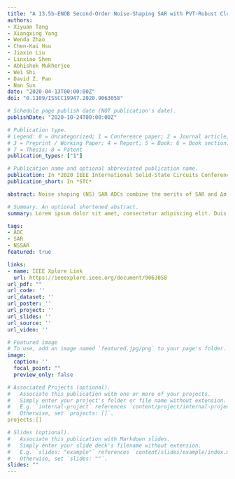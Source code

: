 ```yaml
---
title: "A 13.5b-ENOB Second-Order Noise-Shaping SAR with PVT-Robust Closed-Loop Dynamic Amplifier"
authors:
- Xiyuan Tang
- Xiangxing Yang
- Wenda Zhao
- Chen-Kai Hsu
- Jiaxin Liu
- Linxiao Shen
- Abhishek Mukherjee
- Wei Shi
- David Z. Pan
- Nan Sun
date: "2020-04-13T00:00:00Z"
doi: "0.1109/ISSCC19947.2020.9063058"

# Schedule page publish date (NOT publication's date).
publishDate: "2020-10-24T00:00:00Z"

# Publication type.
# Legend: 0 = Uncategorized; 1 = Conference paper; 2 = Journal article;
# 3 = Preprint / Working Paper; 4 = Report; 5 = Book; 6 = Book section;
# 7 = Thesis; 8 = Patent
publication_types: ["1"]

# Publication name and optional abbreviated publication name.
publication: In *2020 IEEE International Solid-State Circuits Conference*
publication_short: In *STC*

abstract: Noise shaping (NS) SAR ADCs combine the merits of SAR and Δσ ADCs, and can simultaneously achieve high power efficiency and high resolution. The key operation in an NS SAR is the residue integration. One way to implement it is to use a conventional closed-loop OTA [1]-[2]. It is robust against PVT variation and can realize a sharp noise transfer function (NTF), but it consumes static power and is does not scale easily. Another way is to use a passive filter [3]-[4]. It does not consume any static current, but its NTF is less aggressive. Moreover, because the gain of a passive filter is low, its suppression of the comparator noise is weak. An open-loop dynamic amplifier (DA) can be placed before the passive filter to reduce noise and power, but its gain varies with PVT [5]-[6]. To ensure stability, the NTF needs to be mild, which limits the NS performance [5], or background calibration has to be used, which increases the design complexity and requires a large number of samples to converge [6]. In addition, without complete settling, the gain of an open-loop DA is sensitive to timing error, e.g. clock jitter.

# Summary. An optional shortened abstract.
summary: Lorem ipsum dolor sit amet, consectetur adipiscing elit. Duis posuere tellus ac convallis placerat. Proin tincidunt magna sed ex sollicitudin condimentum.

tags:
- ADC
- SAR
- NSSAR
featured: true

links:
- name: IEEE Xplore Link
  url: https://ieeexplore.ieee.org/document/9063058
url_pdf: ""
url_code: ''
url_dataset: ''
url_poster: ''
url_project: ''
url_slides: ''
url_source: ''
url_video: ''

# Featured image
# To use, add an image named `featured.jpg/png` to your page's folder. 
image:
  caption: ''
  focal_point: ""
  preview_only: false

# Associated Projects (optional).
#   Associate this publication with one or more of your projects.
#   Simply enter your project's folder or file name without extension.
#   E.g. `internal-project` references `content/project/internal-project/index.md`.
#   Otherwise, set `projects: []`.
projects:[]

# Slides (optional).
#   Associate this publication with Markdown slides.
#   Simply enter your slide deck's filename without extension.
#   E.g. `slides: "example"` references `content/slides/example/index.md`.
#   Otherwise, set `slides: ""`.
slides: ""
---
```

